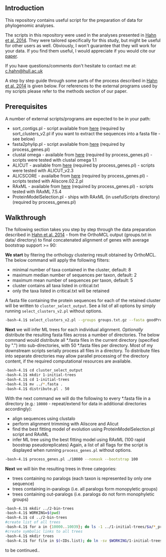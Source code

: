 Introduction
------------

This repository contains useful script for the preparation of data for phylogenomic analyses.

The scripts in this repository were used in the analyses presented in [Hahn et al. 2014](http://gbe.oxfordjournals.org/content/early/2014/04/13/gbe.evu078.short?rss=1 "Hahn et al. 2014 at GBE"). They were tailored specifically for this study, but might be useful for other users as well. Obviously, I won't guarantee that they will work for your data. If you find them useful, I would appreciate if you would cite our [paper](http://gbe.oxfordjournals.org/content/early/2014/04/13/gbe.evu078.short?rss=1 "Hahn et al. 2014 at GBE"). 

If you have questions/comments don't hesitate to contact me at: c.hahn@hull.ac.uk

A step by step guide through some parts of the process described in [Hahn et al. 2014](http://gbe.oxfordjournals.org/content/early/2014/04/13/gbe.evu078.short?rss=1 "Hahn et al. 2014 at GBE") is given below. For references to the external programs used by my scripts please refer to the methods section of our paper.


Prerequisites
-------------

A number of external scripts/programs are expected to be in your path:

- sort_contigs.pl - script available from [here](http://www.genome.ou.edu/informatics.html) (required by sort_clusters_v2.pl if you want to extract the sequences into a fasta file - see below)
- fasta2phylip.pl - script available from [here](https://github.com/chinchliff/physcripts/blob/master/fasta2phylip.pl) (required by process_genes.pl)
- clustal omega - available from [here](http://www.clustal.org/omega/) (required by process_genes.pl) - scripts were tested with clustal omega 1.1 
- ALICUT - available from [here](https://www.zfmk.de/en/research/research-centres-and-groups/utilities) (required by process_genes.pl) - scripts were tested with ALICUT_v2.3
- ALICSCORE - availalbe from [here](https://www.zfmk.de/en/research/research-centres-and-groups/aliscore) (required by process_genes.pl) - scripts tested with Aliscore.02.2.pl
- RAxML - available from [here](https://github.com/stamatak/standard-RAxML) (required by process_genes.pl) - scripts tested with RAxML 7.5.4 
- ProteinModelSelection.pl - ships with RAxML (in usefulScripts directory) (required by process_genes.pl)


Walkthrough
-----------

The following section takes you step by step through the data preparation described in [Hahn et al. 2014](http://gbe.oxfordjournals.org/content/early/2014/04/13/gbe.evu078.short?rss=1 "Hahn et al. 2014 at GBE") - from the OrthoMCL output (groups.txt in data/ directory) to final concatenated alignment of genes with average bootstrap support >= 90:

__We start__ by fitering the orthology clustering result obtained by OrthoMCL. The below command will apply the following filters:
+ minimal number of taxa contained in the cluster, default: 8
+ maximum median number of sequences per taxon, default: 2
+ maximum mean number of sequences per taxon, default: 5
+ cluster contains all taxa listed in critical.txt
+ only the taxa listed in critical.txt will be retained

A fasta file containing the protein sequences for each of the retained cluster will be written to `cluster_select_output`.
See a list of all options by simply running `select_clusters_v2.pl` without options.
```bash
-bash-4.1$ select_clusters_v2.pl --groups groups.txt.gz --fasta goodProteins.fasta --critical critical.txt --exclusive > sort_clusters.log
```
__Next__ we will infer ML trees for each individual alignment. _Optionally_ distribute the resulting fasta files across a number of directories. The below command would distribute all *.fasta files in the current directory (specified by ".") into sub-directories, with 50 *.fasta files per directory. Most of my downstream scripts serially process all files in a directory. To distribute files into separate directories may allow parallel processing of the directory content, if the required computational resources are available.
```bash
-bash-4.1$ cd cluster_select_output
-bash-4.1$ mkdir 1-initial-trees
-bash-4.1$ cd 1-initial-trees
-bash-4.1$ mv ../*.fasta .
-bash-4.1$ distribute.pl . 50
```
With the next command we will do the following to every *.fasta file in a directory (e.g.: `10000` - repeat/extend for data in additional directories accordingly):
+ align sequences using clustalo
+ perform alignment trimming with Aliscore and Alicut
+ find the best fitting model of evolution using ProteinModelSelection.pl script and RAxML
+ infer ML tree using the best fitting model using RAxML (100 rapid boostrap pseudoreplicates)
Again, a list of all flags for the script is displayed when running `process_genes.pl` without options. 
```bash
-bash-4.1$ process_genes.pl ./10000 --nomask --bootstrap 100
```
__Next__ we will bin the resulting trees in three categories:
+ trees containing no paralogs (each taxon is represented by only one sequence)
+ trees containing in-paralogs (i.e. all paralogs form monopyletic groups)
+ trees containing out-paralogs (i.e. paralogs do not form monophyletic groups)
```bash
-bash-4.1$ mkdir ../2-bin-trees
-bash-4.1$ WORKING=$(pwd)
-bash-4.1$ cd ../2-bin-trees
#create list of all trees
-bash-4.1$ for a in {10000..10039}; do ls -1 ../1-initial-trees/$a/*_processed/RAxML_bipartitions.ALICUT_*; done |perl -ne 'chomp; @a=split/\//; @b=split("_",$a[4]); $out = $b[2]."_".$b[3];print substr($out,0,-4). "\n";' > IDs.list
#create symbolic links to all trees
-bash-4.1$ mkdir trees
-bash-4.1$ for file in $(<IDs.list); do ln -sv $WORKING/1-initial-trees/100??/$file\_processed/RAxML_bipartitions.ALICUT_$file.aln trees/RAxML_bipartitions.ALICUT_$file.aln; done
```

to be continued..

